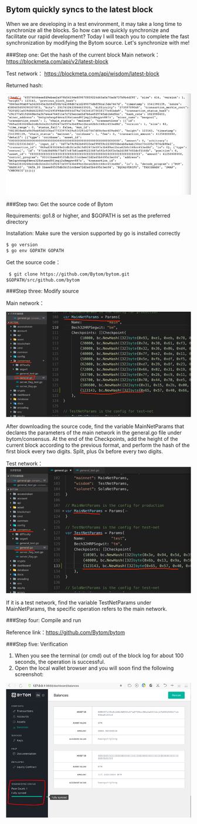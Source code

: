 ## Bytom quickly syncs to the latest block

When we are developing in a test environment, it may take a long time to synchronize all the blocks. So how can we quickly synchronize and facilitate our rapid development? Today I will teach you to complete the fast synchronization by modifying the Bytom source. Let's synchronize with me!


###Step one: Get the hash of the current block
 Main network： <https://blockmeta.com/api/v2/latest-block>
 
 Test network： <https://blockmeta.com/api/wisdom/latest-block>
 
 Returned hash:
 
![avatar](https://raw.githubusercontent.com/huangxinglong/picture/master/201811/09/图片%201.png)

###Step two: Get the source code of Bytom

Requirements: go1.8 or higher, and $GOPATH is set as the preferred directory

Installation: Make sure the version supported by go is installed correctly

    $ go version	
    $ go env GOPATH GOPATH
    
   
Get the source code：

     $ git clone https://github.com/Bytom/bytom.git $GOPATH/src/github.com/bytom

###Step three: Modify source

Main network：

![avatar](https://raw.githubusercontent.com/huangxinglong/picture/master/201811/09/图片%202.png)

After downloading the source code, find the variable MainNetParams that declares the parameters of the main network in the general.go file under bytom/consensus. At the end of the Checkpoints, add the height of the current block according to the previous format, and perform the hash of the first block every two digits. Split, plus 0x before every two digits.

Test network：
![avatar](https://raw.githubusercontent.com/huangxinglong/picture/master/201811/09/图片%203.png)

If it is a test network, find the variable TestNetParams under MainNetParams, the specific operation refers to the main network.

###Step four: Compile and run

Reference link：<https://github.com/Bytom/bytom>
 
###Step five: Verification
1. When you see the terminal (or cmd) out of the block log for about 100 seconds, the operation is successful.
2. Open the local wallet browser and you will soon find the following screenshot:


![avatar](https://raw.githubusercontent.com/huangxinglong/picture/master/201811/09/picture4.png)



